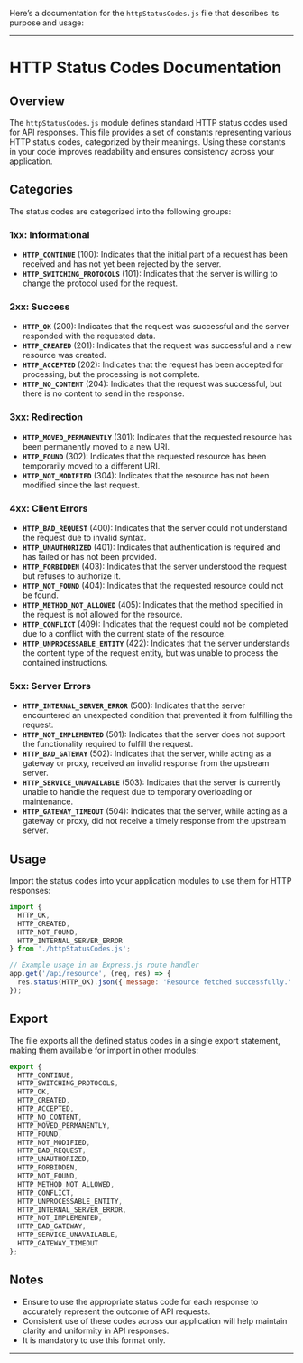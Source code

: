 Here’s a documentation for the `httpStatusCodes.js` file that describes its purpose and usage:

---

# HTTP Status Codes Documentation

## Overview

The `httpStatusCodes.js` module defines standard HTTP status codes used for API responses. This file provides a set of constants representing various HTTP status codes, categorized by their meanings. Using these constants in your code improves readability and ensures consistency across your application.

## Categories

The status codes are categorized into the following groups:

### 1xx: Informational

- **`HTTP_CONTINUE`** (100): Indicates that the initial part of a request has been received and has not yet been rejected by the server.
- **`HTTP_SWITCHING_PROTOCOLS`** (101): Indicates that the server is willing to change the protocol used for the request.

### 2xx: Success

- **`HTTP_OK`** (200): Indicates that the request was successful and the server responded with the requested data.
- **`HTTP_CREATED`** (201): Indicates that the request was successful and a new resource was created.
- **`HTTP_ACCEPTED`** (202): Indicates that the request has been accepted for processing, but the processing is not complete.
- **`HTTP_NO_CONTENT`** (204): Indicates that the request was successful, but there is no content to send in the response.

### 3xx: Redirection

- **`HTTP_MOVED_PERMANENTLY`** (301): Indicates that the requested resource has been permanently moved to a new URI.
- **`HTTP_FOUND`** (302): Indicates that the requested resource has been temporarily moved to a different URI.
- **`HTTP_NOT_MODIFIED`** (304): Indicates that the resource has not been modified since the last request.

### 4xx: Client Errors

- **`HTTP_BAD_REQUEST`** (400): Indicates that the server could not understand the request due to invalid syntax.
- **`HTTP_UNAUTHORIZED`** (401): Indicates that authentication is required and has failed or has not been provided.
- **`HTTP_FORBIDDEN`** (403): Indicates that the server understood the request but refuses to authorize it.
- **`HTTP_NOT_FOUND`** (404): Indicates that the requested resource could not be found.
- **`HTTP_METHOD_NOT_ALLOWED`** (405): Indicates that the method specified in the request is not allowed for the resource.
- **`HTTP_CONFLICT`** (409): Indicates that the request could not be completed due to a conflict with the current state of the resource.
- **`HTTP_UNPROCESSABLE_ENTITY`** (422): Indicates that the server understands the content type of the request entity, but was unable to process the contained instructions.

### 5xx: Server Errors

- **`HTTP_INTERNAL_SERVER_ERROR`** (500): Indicates that the server encountered an unexpected condition that prevented it from fulfilling the request.
- **`HTTP_NOT_IMPLEMENTED`** (501): Indicates that the server does not support the functionality required to fulfill the request.
- **`HTTP_BAD_GATEWAY`** (502): Indicates that the server, while acting as a gateway or proxy, received an invalid response from the upstream server.
- **`HTTP_SERVICE_UNAVAILABLE`** (503): Indicates that the server is currently unable to handle the request due to temporary overloading or maintenance.
- **`HTTP_GATEWAY_TIMEOUT`** (504): Indicates that the server, while acting as a gateway or proxy, did not receive a timely response from the upstream server.

## Usage

Import the status codes into your application modules to use them for HTTP responses:

```javascript
import {
  HTTP_OK,
  HTTP_CREATED,
  HTTP_NOT_FOUND,
  HTTP_INTERNAL_SERVER_ERROR
} from './httpStatusCodes.js';

// Example usage in an Express.js route handler
app.get('/api/resource', (req, res) => {
  res.status(HTTP_OK).json({ message: 'Resource fetched successfully.' });
});
```

## Export

The file exports all the defined status codes in a single export statement, making them available for import in other modules:

```javascript
export {
  HTTP_CONTINUE,
  HTTP_SWITCHING_PROTOCOLS,
  HTTP_OK,
  HTTP_CREATED,
  HTTP_ACCEPTED,
  HTTP_NO_CONTENT,
  HTTP_MOVED_PERMANENTLY,
  HTTP_FOUND,
  HTTP_NOT_MODIFIED,
  HTTP_BAD_REQUEST,
  HTTP_UNAUTHORIZED,
  HTTP_FORBIDDEN,
  HTTP_NOT_FOUND,
  HTTP_METHOD_NOT_ALLOWED,
  HTTP_CONFLICT,
  HTTP_UNPROCESSABLE_ENTITY,
  HTTP_INTERNAL_SERVER_ERROR,
  HTTP_NOT_IMPLEMENTED,
  HTTP_BAD_GATEWAY,
  HTTP_SERVICE_UNAVAILABLE,
  HTTP_GATEWAY_TIMEOUT
};
```

## Notes

- Ensure to use the appropriate status code for each response to accurately represent the outcome of API requests.
- Consistent use of these codes across our application will help maintain clarity and uniformity in API responses.
- It is mandatory to use this format only.
---